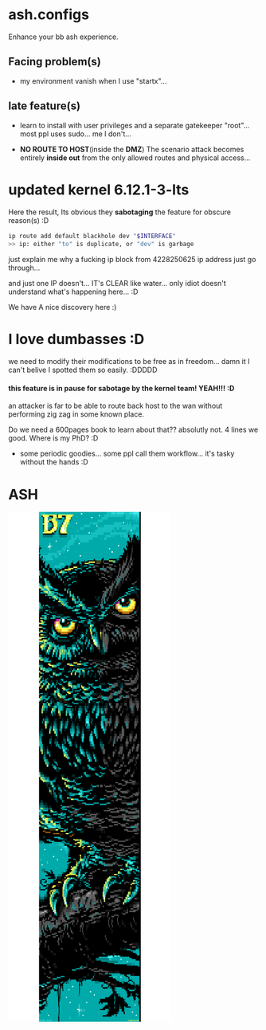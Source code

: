 # ash.configs
Enhance your bb ash experience.

## Facing problem(s)

- my environment vanish when I use "startx"...

## late feature(s)

- learn to install with user privileges and a separate gatekeeper "root"... most ppl uses sudo... me I don't...

- **NO ROUTE TO HOST**(inside the **DMZ**) The scenario attack becomes entirely **inside out** from the only allowed routes and physical access...

# updated kernel 6.12.1-3-lts

Here the result, Its obvious they **sabotaging** the feature for obscure reason(s) :D

```sh
ip route add default blackhole dev "$INTERFACE"
>> ip: either "to" is duplicate, or "dev" is garbage
```

just explain me why a fucking ip block from 4228250625 ip address just go through...

and just one IP doesn't... IT's CLEAR like water... only idiot doesn't understand what's happening here... :D

We have A nice discovery here :)

# I love dumbasses :D

we need to modify their modifications to be free as in freedom... damn it I can't belive I spotted them so easily. :DDDDD

#### this feature is in pause for sabotage by the kernel team! YEAH!!! :D

an attacker is far to be able to route back host to the wan without performing zig zag in some known place.

Do we need a 600pages book to learn about that?? absolutly not. 4 lines we good. Where is my PhD? :D

- some periodic goodies... some ppl call them workflow... it's tasky without the hands :D

# ASH
![ash.configs Honeybadger](.ungenannt_nachteule.ANS.png)
